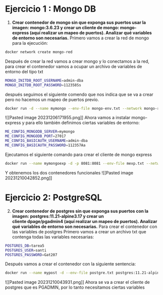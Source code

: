 # Ejercicio 1 : Mongo DB
1.  **Crear contenedor de mongo sin que exponga sus puertos usar la imagen: mongo:3.6.23 y crear un cliente de mongo: mongo-express (aquí realizar un mapeo de puertos). Analizar qué variables de entorno son necesarias.**
Primero vamos a crear la red de mongo para la ejecución:
```bash
docker network create mongo-red
```
Después de crear la red vamos a crear mongo y lo conectamos a la red, para crear el contenedor vamos a ocupar un archivo de variables de entorno del tipo txt
```bash
MONGO_INITDB_ROOT_USERNAME=admin-dba
MONGO_INITDB_ROOT_PASSWORD=112358Ss
```
después seguimos el siguiente comendo que nos indica que se va a crear pero no hacemos un mapeo de puertos previo.
```bash
docker run -d --name mymongo --env-file mongo-env.txt --network mongo-red mongo:3.6.23
```
![[Pasted image 20231206171955.png]]
Ahora vamos a instalar mongo-express y para ello también definimos ciertas variables de entorno:
```bash
ME_CONFIG_MONGODB_SERVER=mymongo
ME_CONFIG_MONGODB_PORT=27017
ME_CONFIG_BASICAUTH_USERNAME=admin-dba
ME_CONFIG_BASICAUTH_PASSWORD=112357Aa
```
Ejecutamos el siguiente comando para crear el cliente de mongo express
```bash
docker run --name mymongoexp -d -p 8081:8081 --env-file mexp.txt --network mongo-red mongo-express    
```
Y obtenemos los dos contenedores funcionales
![[Pasted image 20231210042852.png]]
# Ejercicio 2: PostgreSQL
2. **Crear contenedor de postgres sin que exponga sus puertos con la imagen: postgres:11.21-alpine3.17 y crear un cliente dpage/pgadmin4 **(aquí realizar un mapeo de puertos)**. Analizar qué variables de entorno son necesarias.**
Para crear el contenedor con las variables de postgres Primero vamos a crear un archivo txt que contenga todas las variables necesarias:
```bash
POSTGRES_DB=tarea5
POSTGRES_USER=santi
POSTGRES_PASSWORD=Gat207
```

Después vamos a crear el contenedor con la siguiente sentencia:
```bash
docker run --name mypost -d --env-file postgre.txt postgres:11.21-alpine3.17  
```
![[Pasted image 20231210043931.png]]
Ahora se va a crear el cliente de postgres que es PGADMIN, por lo tanto necesitamos ciertas variables